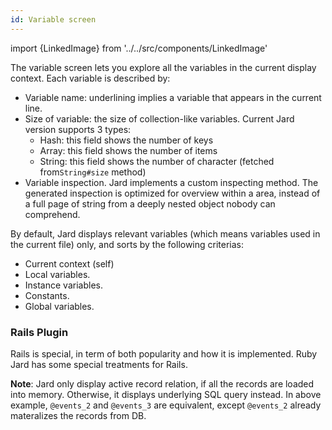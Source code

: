 ```yaml
---
id: Variable screen
---
```


import {LinkedImage} from '../../src/components/LinkedImage'

<LinkedImage link="/img/guides/variable-screen-1.png" alt="Variable screen"/>

The variable screen lets you explore all the variables in the current display context. Each variable is described by:

- Variable name: underlining implies a variable that appears in the current line.
- Size of variable: the size of collection-like variables. Current Jard version supports 3 types:
  - Hash: this field shows the number of keys
  - Array: this field shows the number of items
  - String: this field shows the number of character (fetched from`String#size` method)
- Variable inspection. Jard implements a custom inspecting method. The generated inspection is optimized for overview within a area, instead of a full page of string from a deeply nested object nobody can comprehend.

By default, Jard displays relevant variables (which means variables used in the current file) only, and sorts by the following criterias:

- Current context (self)
- Local variables.
- Instance variables.
- Constants.
- Global variables.

### Rails Plugin

Rails is special, in term of both popularity and how it is implemented. Ruby Jard has some special treatments for Rails.

<LinkedImage link="/img/guides/variable-screen-2.png" alt="Variable screen"/>

**Note**: Jard only display active record relation, if all the records are loaded into memory. Otherwise, it displays underlying SQL query instead. In above example, `@events_2` and `@events_3` are equivalent, except `@events_2` already materalizes the records from DB.
